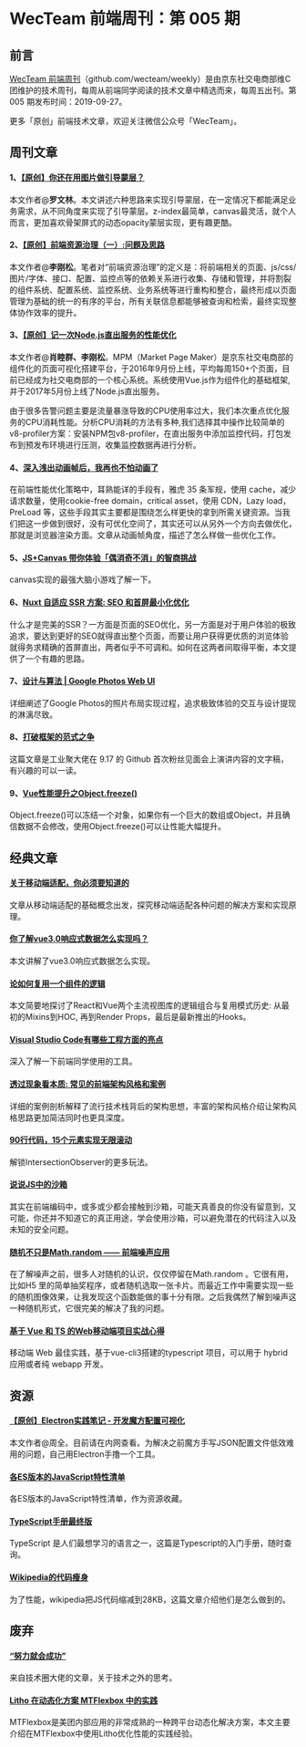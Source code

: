 
# WecTeam 前端周刊：第 005 期

## 前言

[WecTeam 前端周刊](https://github.com/wecteam/weekly)（github.com/wecteam/weekly）是由京东社交电商部维C团维护的技术周刊，每周从前端同学阅读的技术文章中精选而来，每周五出刊。第 005 期发布时间：2019-09-27。

更多「原创」前端技术文章，欢迎关注微信公众号「WecTeam」。

## 周刊文章

#### 1、[【原创】你还在用图片做引导蒙层？](https://mp.weixin.qq.com/s/XotuXv-EPv-VLNHJ6r7htg)

本文作者@**罗文林**。本文讲述六种思路来实现引导蒙层，在一定情况下都能满足业务需求，从不同角度来实现了引导蒙层。z-index最简单，canvas最灵活，就个人而言，更加喜欢骨架屏式的动态opacity蒙层实现，更有趣更酷。

#### 2、[【原创】前端资源治理（一）:问题及思路](https://mp.weixin.qq.com/s/7kOscvap3bBR-tTJM8ckPA)

本文作者@**李刚松**。笔者对“前端资源治理”的定义是：将前端相关的页面、js/css/图片/字体、接口、配置、监控点等的依赖关系进行收集、存储和管理，并将割裂的组件系统、配置系统、监控系统、业务系统等进行重构和整合，最终形成以页面管理为基础的统一的有序的平台，所有关联信息都能够被查询和检索，最终实现整体协作效率的提升。

#### 3、[【原创】记一次Node.js直出服务的性能优化](https://mp.weixin.qq.com/s/knx_YeT0_Pv8ffV-gN9r9Q)

本文作者@**肖睦群、李刚松**。MPM（Market Page Maker）是京东社交电商部的组件化的页面可视化搭建平台，于2016年9月份上线，平均每周150+个页面，目前已经成为社交电商部的一个核心系统。系统使用Vue.js作为组件化的基础框架,并于2017年5月份上线了Node.js直出服务。

由于很多告警问题主要是流量暴涨导致的CPU使用率过大，我们本次重点优化服务的CPU消耗性能。分析CPU消耗的方法有多种,我们选择其中操作比较简单的v8-profiler方案：安装NPM包v8-profiler，在直出服务中添加监控代码，打包发布到预发布环境进行压测，收集监控数据再进行分析。

#### 4、[深入浅出动画帧后，我再也不怕动画了](https://mp.weixin.qq.com/s/D-Nd6fAp-X0mjqYwoU0hKg)

在前端性能优化策略中，耳熟能详的手段有，雅虎 35 条军规，使用 cache，减少请求数量，使用cookie-free domain，critical asset，使用 CDN，Lazy load，PreLoad 等，这些手段其实主要都是围绕怎么样更快的拿到所需关键资源。当我们把这一步做到很好，没有可优化空间了，其实还可以从另外一个方向去做优化，那就是浏览器渲染方面。文章从动画帧角度，描述了怎么样做一些优化工作。

#### 5、[JS+Canvas 带你体验「偶消奇不消」的智商挑战](https://segmentfault.com/a/1190000020268623)

canvas实现的最强大脑小游戏了解一下。

#### 6、[Nuxt 自适应 SSR 方案: SEO 和首屏最小化优化](https://juejin.im/post/5d87433151882548e51f8b46)

什么才是完美的SSR？一方面是页面的SEO优化，另一方面是对于用户体验的极致追求，要达到更好的SEO就得直出整个页面，而要让用户获得更优质的浏览体验就得务求精确的首屏直出，两者似乎不可调和。如何在这两者间取得平衡，本文提供了一个有趣的思路。

#### 7、[设计与算法 | Google Photos Web UI](https://mp.weixin.qq.com/s/XZw5yI_PBcD7VXO0NxnyNw)

详细阐述了Google Photos的照片布局实现过程，追求极致体验的交互与设计提现的淋漓尽致。

#### 8、[打破框架的范式之争](https://mp.weixin.qq.com/s/0YuYBqD2qWf_EgKMbow1dw)

这篇文章是工业聚大佬在 9.17 的 Github 首次粉丝见面会上演讲内容的文字稿，有兴趣的可以一读。

#### 9、[Vue性能提升之Object.freeze()](https://juejin.im/post/5d5e89aee51d453bdb1d9b61)

Object.freeze()可以冻结一个对象，如果你有一个巨大的数组或Object，并且确信数据不会修改，使用Object.freeze()可以让性能大幅提升。

## 经典文章

#### [关于移动端适配，你必须要知道的](https://mp.weixin.qq.com/s/V3UpVZH8AWfSScIRAsr2dw)

文章从移动端适配的基础概念出发，探究移动端适配各种问题的解决方案和实现原理。

#### [你了解vue3.0响应式数据怎么实现吗？](https://juejin.im/post/5cf8b51ae51d45590a445b0d)

本文讲解了vue3.0响应式数据怎么实现。

#### [论如何复用一个组件的逻辑](https://juejin.im/post/5d872f2df265da03dd3daf26)

本文简要地探讨了React和Vue两个主流视图库的逻辑组合与复用模式历史: 从最初的Mixins到HOC, 再到Render Props，最后是最新推出的Hooks。

#### [Visual Studio Code有哪些工程方面的亮点](https://zhuanlan.zhihu.com/p/35303567)

深入了解一下前端同学使用的工具。

#### [透过现象看本质: 常见的前端架构风格和案例](https://juejin.im/post/5d7ffad551882545ff173083)

详细的案例剖析解释了流行技术栈背后的架构思想，丰富的架构风格介绍让架构风格思路更加简洁同时也更具深度。

#### [90行代码，15个元素实现无限滚动](https://juejin.im/post/5d7f80796fb9a06b24434d4e)

解锁IntersectionObserver的更多玩法。

#### [说说JS中的沙箱](https://segmentfault.com/a/1190000020463234)

其实在前端编码中，或多或少都会接触到沙箱，可能天真善良的你没有留意到，又可能，你还并不知道它的真正用途，学会使用沙箱，可以避免潜在的代码注入以及未知的安全问题。

#### [随机不只是Math.random —— 前端噪声应用](https://juejin.im/post/5d285648f265da1b942176d8)

在了解噪声之前，很多人对随机的认识，仅仅停留在Math.random 。它很有用，比如H5 里的简单抽奖程序，或者随机选取一张卡片。而最近工作中需要实现一些的随机图像效果，让我发现这个函数能做的事十分有限。之后我偶然了解到噪声这一种随机形式，它很完美的解决了我的问题。

#### [基于 Vue 和 TS 的Web移动端项目实战心得](https://juejin.im/post/5d759f706fb9a06afa32adec)

移动端 Web 最佳实践，基于vue-cli3搭建的typescript 项目，可以用于 hybrid 应用或者纯 webapp 开发。

## 资源

#### [【原创】Electron实践笔记 - 开发魔方配置可视化](http://wqadmin.jd.com/webstatic/blogs/2019/09/24/electron-in-action/)

本文作者@周全。目前请在内网查看。为解决之前魔方手写JSON配置文件低效难用的问题，自己用Electron手撸一个工具。

#### [各ES版本的JavaScript特性清单](https://github.com/daumann/ECMAScript-new-features-list)

各ES版本的JavaScript特性清单，作为资源收藏。

#### [TypeScript手册最终版](https://zhuanlan.zhihu.com/p/82877006)

TypeScript 是人们最想学习的语言之一，这篇是Typescript的入门手册，随时查询。

#### [Wikipedia的代码瘦身](https://phabricator.wikimedia.org/phame/live/7/post/175/wikipedia_s_javascript_initialisation_on_a_budget/)

为了性能，wikipedia把JS代码缩减到28KB，这篇文章介绍他们是怎么做到的。

## 废弃

#### [“努力就会成功”](https://coolshell.cn/articles/19271.html)

来自技术圈大佬的文章，关于技术之外的思考。

#### [Litho 在动态化方案 MTFlexbox 中的实践](https://zhuanlan.zhihu.com/p/83886000)

MTFlexbox是美团内部应用的非常成熟的一种跨平台动态化解决方案，本文主要介绍在MTFlexbox中使用Litho优化性能的实践经验。
